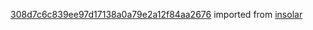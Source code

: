 [308d7c6c839ee97d17138a0a79e2a12f84aa2676](https://github.com/insolar/insolar/commit/308d7c6c839ee97d17138a0a79e2a12f84aa2676) imported from [insolar](https://github.com/insolar/insolar)
